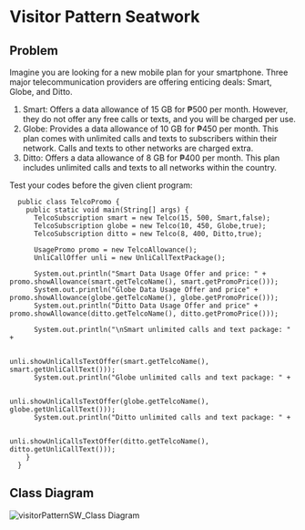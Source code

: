 # Visitor Pattern Seatwork

## Problem

Imagine you are looking for a new mobile plan for your smartphone. Three major telecommunication providers are offering enticing deals: Smart, Globe, and Ditto.

1. Smart: Offers a data allowance of 15 GB for ₱500 per month. However, they do not offer any free calls or texts, and you will be charged per use.
2. Globe: Provides a data allowance of 10 GB for ₱450 per month. This plan comes with unlimited calls and texts to subscribers within their network. Calls and texts to other networks are charged extra.
3. Ditto: Offers a data allowance of 8 GB for ₱400 per month. This plan includes unlimited calls and texts to all networks within the country.

Test your codes before the given client program:

      public class TelcoPromo {
        public static void main(String[] args) {
          TelcoSubscription smart = new Telco(15, 500, Smart,false);
          TelcoSubscription globe = new Telco(10, 450, Globe,true);
          TelcoSubscription ditto = new Telco(8, 400, Ditto,true);
      
          UsagePromo promo = new TelcoAllowance();
          UnliCallOffer unli = new UnliCallTextPackage();    
      
          System.out.println("Smart Data Usage Offer and price: " + promo.showAllowance(smart.getTelcoName(), smart.getPromoPrice()));
          System.out.println("Globe Data Usage Offer and price" + promo.showAllowance(globe.getTelcoName(), globe.getPromoPrice()));
          System.out.println("Ditto Data Usage Offer and price" + promo.showAllowance(ditto.getTelcoName(), ditto.getPromoPrice()));
      
          System.out.println("\nSmart unlimited calls and text package: " +
      
                                        unli.showUnliCallsTextOffer(smart.getTelcoName(), smart.getUnliCallText()));
          System.out.println("Globe unlimited calls and text package: " +
      
                                        unli.showUnliCallsTextOffer(globe.getTelcoName(), globe.getUnliCallText()));
          System.out.println("Ditto unlimited calls and text package: " +
      
                                         unli.showUnliCallsTextOffer(ditto.getTelcoName(), ditto.getUnliCallText()));
        }
      }

## Class Diagram

![visitorPatternSW_Class Diagram](https://github.com/JEAtole/visitorPattern/assets/126703958/ac6a4497-98d4-421b-b0cd-008db2d65156)
